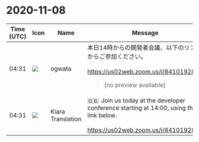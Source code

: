 # 2020-11-08

|Time (UTC)|Icon|Name|Message|
|---|---|---|---|
|04:31|![](https://avatars.slack-edge.com/2019-11-22/845042642576_070441337abaca9fb7b3_72.png)|ogwata|本日14時からの開発者会議、以下のリンクからご参加ください。<br><br><https://us02web.zoom.us/j/8410192850><br><blockquote>[no preview available]</blockquote>|
|04:31|![](https://avatars.slack-edge.com/2019-08-21/732685848020_f3f20736795184660348_72.png)|Kiara Translation|🇬🇧: Join us today at the developer conference starting at 14:00, using the link below.<br><br><https://us02web.zoom.us/j/8410192850>|
